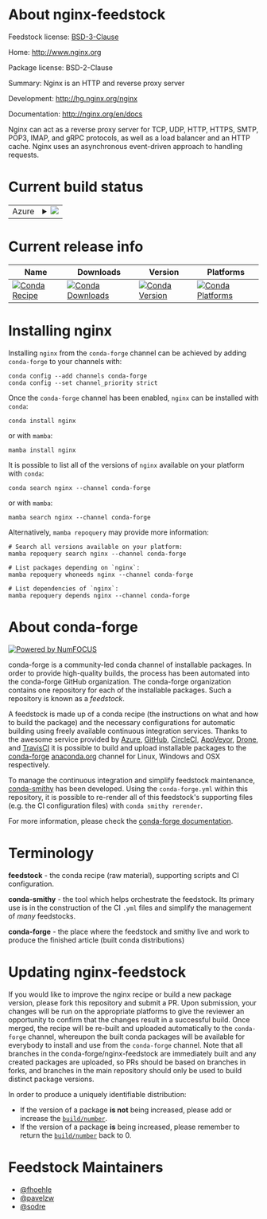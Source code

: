 About nginx-feedstock
=====================

Feedstock license: [BSD-3-Clause](https://github.com/conda-forge/nginx-feedstock/blob/main/LICENSE.txt)

Home: http://www.nginx.org

Package license: BSD-2-Clause

Summary: Nginx is an HTTP and reverse proxy server

Development: http://hg.nginx.org/nginx

Documentation: http://nginx.org/en/docs

Nginx can act as a reverse proxy server for TCP, UDP, HTTP, HTTPS, SMTP,
POP3, IMAP, and gRPC protocols, as well as a load balancer and an HTTP cache.
Nginx uses an asynchronous event-driven approach to handling requests.


Current build status
====================


<table>
    
  <tr>
    <td>Azure</td>
    <td>
      <details>
        <summary>
          <a href="https://dev.azure.com/conda-forge/feedstock-builds/_build/latest?definitionId=680&branchName=main">
            <img src="https://dev.azure.com/conda-forge/feedstock-builds/_apis/build/status/nginx-feedstock?branchName=main">
          </a>
        </summary>
        <table>
          <thead><tr><th>Variant</th><th>Status</th></tr></thead>
          <tbody><tr>
              <td>linux_64</td>
              <td>
                <a href="https://dev.azure.com/conda-forge/feedstock-builds/_build/latest?definitionId=680&branchName=main">
                  <img src="https://dev.azure.com/conda-forge/feedstock-builds/_apis/build/status/nginx-feedstock?branchName=main&jobName=linux&configuration=linux%20linux_64_" alt="variant">
                </a>
              </td>
            </tr><tr>
              <td>linux_aarch64</td>
              <td>
                <a href="https://dev.azure.com/conda-forge/feedstock-builds/_build/latest?definitionId=680&branchName=main">
                  <img src="https://dev.azure.com/conda-forge/feedstock-builds/_apis/build/status/nginx-feedstock?branchName=main&jobName=linux&configuration=linux%20linux_aarch64_" alt="variant">
                </a>
              </td>
            </tr><tr>
              <td>linux_ppc64le</td>
              <td>
                <a href="https://dev.azure.com/conda-forge/feedstock-builds/_build/latest?definitionId=680&branchName=main">
                  <img src="https://dev.azure.com/conda-forge/feedstock-builds/_apis/build/status/nginx-feedstock?branchName=main&jobName=linux&configuration=linux%20linux_ppc64le_" alt="variant">
                </a>
              </td>
            </tr><tr>
              <td>osx_64</td>
              <td>
                <a href="https://dev.azure.com/conda-forge/feedstock-builds/_build/latest?definitionId=680&branchName=main">
                  <img src="https://dev.azure.com/conda-forge/feedstock-builds/_apis/build/status/nginx-feedstock?branchName=main&jobName=osx&configuration=osx%20osx_64_" alt="variant">
                </a>
              </td>
            </tr><tr>
              <td>osx_arm64</td>
              <td>
                <a href="https://dev.azure.com/conda-forge/feedstock-builds/_build/latest?definitionId=680&branchName=main">
                  <img src="https://dev.azure.com/conda-forge/feedstock-builds/_apis/build/status/nginx-feedstock?branchName=main&jobName=osx&configuration=osx%20osx_arm64_" alt="variant">
                </a>
              </td>
            </tr>
          </tbody>
        </table>
      </details>
    </td>
  </tr>
</table>

Current release info
====================

| Name | Downloads | Version | Platforms |
| --- | --- | --- | --- |
| [![Conda Recipe](https://img.shields.io/badge/recipe-nginx-green.svg)](https://anaconda.org/conda-forge/nginx) | [![Conda Downloads](https://img.shields.io/conda/dn/conda-forge/nginx.svg)](https://anaconda.org/conda-forge/nginx) | [![Conda Version](https://img.shields.io/conda/vn/conda-forge/nginx.svg)](https://anaconda.org/conda-forge/nginx) | [![Conda Platforms](https://img.shields.io/conda/pn/conda-forge/nginx.svg)](https://anaconda.org/conda-forge/nginx) |

Installing nginx
================

Installing `nginx` from the `conda-forge` channel can be achieved by adding `conda-forge` to your channels with:

```
conda config --add channels conda-forge
conda config --set channel_priority strict
```

Once the `conda-forge` channel has been enabled, `nginx` can be installed with `conda`:

```
conda install nginx
```

or with `mamba`:

```
mamba install nginx
```

It is possible to list all of the versions of `nginx` available on your platform with `conda`:

```
conda search nginx --channel conda-forge
```

or with `mamba`:

```
mamba search nginx --channel conda-forge
```

Alternatively, `mamba repoquery` may provide more information:

```
# Search all versions available on your platform:
mamba repoquery search nginx --channel conda-forge

# List packages depending on `nginx`:
mamba repoquery whoneeds nginx --channel conda-forge

# List dependencies of `nginx`:
mamba repoquery depends nginx --channel conda-forge
```


About conda-forge
=================

[![Powered by
NumFOCUS](https://img.shields.io/badge/powered%20by-NumFOCUS-orange.svg?style=flat&colorA=E1523D&colorB=007D8A)](https://numfocus.org)

conda-forge is a community-led conda channel of installable packages.
In order to provide high-quality builds, the process has been automated into the
conda-forge GitHub organization. The conda-forge organization contains one repository
for each of the installable packages. Such a repository is known as a *feedstock*.

A feedstock is made up of a conda recipe (the instructions on what and how to build
the package) and the necessary configurations for automatic building using freely
available continuous integration services. Thanks to the awesome service provided by
[Azure](https://azure.microsoft.com/en-us/services/devops/), [GitHub](https://github.com/),
[CircleCI](https://circleci.com/), [AppVeyor](https://www.appveyor.com/),
[Drone](https://cloud.drone.io/welcome), and [TravisCI](https://travis-ci.com/)
it is possible to build and upload installable packages to the
[conda-forge](https://anaconda.org/conda-forge) [anaconda.org](https://anaconda.org/)
channel for Linux, Windows and OSX respectively.

To manage the continuous integration and simplify feedstock maintenance,
[conda-smithy](https://github.com/conda-forge/conda-smithy) has been developed.
Using the ``conda-forge.yml`` within this repository, it is possible to re-render all of
this feedstock's supporting files (e.g. the CI configuration files) with ``conda smithy rerender``.

For more information, please check the [conda-forge documentation](https://conda-forge.org/docs/).

Terminology
===========

**feedstock** - the conda recipe (raw material), supporting scripts and CI configuration.

**conda-smithy** - the tool which helps orchestrate the feedstock.
                   Its primary use is in the construction of the CI ``.yml`` files
                   and simplify the management of *many* feedstocks.

**conda-forge** - the place where the feedstock and smithy live and work to
                  produce the finished article (built conda distributions)


Updating nginx-feedstock
========================

If you would like to improve the nginx recipe or build a new
package version, please fork this repository and submit a PR. Upon submission,
your changes will be run on the appropriate platforms to give the reviewer an
opportunity to confirm that the changes result in a successful build. Once
merged, the recipe will be re-built and uploaded automatically to the
`conda-forge` channel, whereupon the built conda packages will be available for
everybody to install and use from the `conda-forge` channel.
Note that all branches in the conda-forge/nginx-feedstock are
immediately built and any created packages are uploaded, so PRs should be based
on branches in forks, and branches in the main repository should only be used to
build distinct package versions.

In order to produce a uniquely identifiable distribution:
 * If the version of a package **is not** being increased, please add or increase
   the [``build/number``](https://docs.conda.io/projects/conda-build/en/latest/resources/define-metadata.html#build-number-and-string).
 * If the version of a package **is** being increased, please remember to return
   the [``build/number``](https://docs.conda.io/projects/conda-build/en/latest/resources/define-metadata.html#build-number-and-string)
   back to 0.

Feedstock Maintainers
=====================

* [@fhoehle](https://github.com/fhoehle/)
* [@pavelzw](https://github.com/pavelzw/)
* [@sodre](https://github.com/sodre/)

